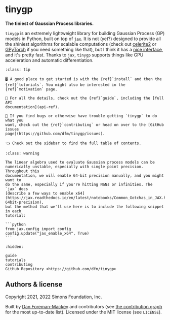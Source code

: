 # tinygp

**The tiniest of Gaussian Process libraries.**

`tinygp` is an extremely lightweight library for building Gaussian Process (GP)
models in Python, built on top of [`jax`](https://github.com/google/jax). It is
not (yet?) designed to provide all the shiniest algorithms for scalable
computations (check out [celerite2](https://celerite2.readthedocs.io) or
[GPyTorch](https://gpytorch.ai) if you need something like that), but I think it
has a [nice interface](api-ref), and it's pretty fast. Thanks to `jax`, `tinygp`
supports things like GPU acceleration and automatic differentiation.

```{admonition} How to find your way around?
:class: tip

🖥 A good place to get started is with the {ref}`install` and then the
{ref}`tutorials`. You might also be interested in the {ref}`motivation` page.

📖 For all the details, check out the {ref}`guide`, including the [full API
documentation](api-ref).

🐛 If you find bugs or otherwise have trouble getting `tinygp` to do what you
want, check out the {ref}`contributing` or head on over to the [GitHub issues
page](https://github.com/dfm/tinygp/issues).

👈 Check out the sidebar to find the full table of contents.
```

````{admonition} A note about numerical precision
:class: warning

The linear algebra used to evaluate Gaussian process models can be
numerically unstable, especially with single point precision. Throughout this
documentation, we will enable 64-bit precision manually, and you might want to
do the same, especially if you're hitting NaNs or infinities. The `jax` docs
[describe a few ways to enable x64](https://jax.readthedocs.io/en/latest/notebooks/Common_Gotchas_in_JAX.html#double-64bit-precision),
but the method that we'll use here is to include the following snippet in each
tutorial:

```python
from jax.config import config
config.update("jax_enable_x64", True)
```

````

```{toctree}
:hidden:

guide
tutorials
contributing
GitHub Repository <https://github.com/dfm/tinygp>
```

## Authors & license

Copyright 2021, 2022 Simons Foundation, Inc.

Built by [Dan Foreman-Mackey](https://github.com/dfm) and contributors (see [the
contribution graph](https://github.com/dfm/tinygp/graphs/contributors) for the
most up-to-date list). Licensed under the MIT license (see `LICENSE`).
